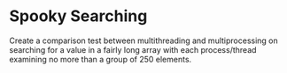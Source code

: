 # Spooky Searching

Create a comparison test between multithreading and multiprocessing on searching for a value in a fairly long array with each process/thread examining no more than a group of 250 elements. 
